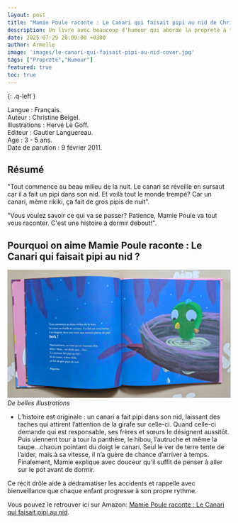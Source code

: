 ```yaml
---
layout: post
title: "Mamie Poule raconte : Le Canari qui faisait pipi au nid de Christine Beigelet et Hervé Le Goff" 
description: Un livre avec beaucoup d'humour qui aborde la propreté à travers les aventures d’un canari pas tout à fait comme les autres.
date: 2025-07-29 20:00:00 +0300
author: Armelle
image: 'images/le-canari-qui-faisait-pipi-au-nid-cover.jpg'
tags: ["Propreté","Humour"]
featured: true
toc: true
---
```


{: .q-left }

Langue : Français.  
Auteur : Christine Beigel.  
Illustrations : Hervé Le Goff.                     
Editeur : Gautier Languereau.              
Age : 3 - 5 ans.                            
Date de parution : 9 février 2011.        

## Résumé

"Tout commence au beau milieu de la nuit. Le canari se réveille en sursaut car il a fait un pipi dans son nid. Et voilà tout le monde trempé? Car un canari, même rikiki, ça fait de gros pipis de nuit".

"Vous voulez savoir ce qui va se passer? Patience, Mamie Poule va tout vous raconter. C'est une histoire à dormir debout!".

## Pourquoi on aime Mamie Poule raconte : Le Canari qui faisait pipi au nid ?

![De belles illustrations](images/le-canari-qui-faisait-pipi-au-nid-int.jpg)
*De belles illustrations*
- L’histoire est originale : un  canari a fait pipi dans son nid, laissant des taches qui attirent l’attention de la girafe sur celle-ci. Quand celle-ci demande qui est responsable, ses frères et sœurs le désignent aussitôt. Puis viennent tour à tour la panthère, le hibou, l’autruche et même la taupe...chacun pointant du doigt le canari. Seul le ver de terre tente de l’aider, mais à sa vitesse, il n’a guère de chance d’arriver à temps. Finalement, Mamie explique avec douceur qu’il suffit de penser à aller sur le pot avant de dormir.

Ce récit drôle aide à dédramatiser les accidents et rappelle avec bienveillance que chaque enfant progresse à son propre rythme.

Vous pouvez le retrouver ici sur Amazon: [Mamie Poule raconte : Le Canari qui faisait pipi au nid](https://amzn.to/4mLr3wI).



